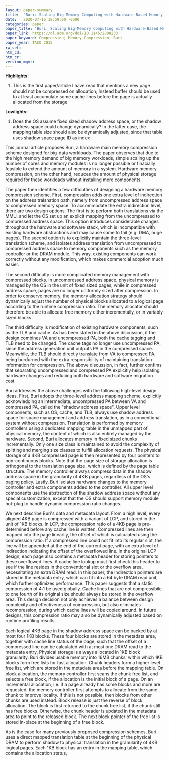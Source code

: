 ```yaml
---
layout: paper-summary
title:  "Buri: Scaling Big-Memory Computing with Hardware-Based Memory Expansion"
date:   2020-07-16 18:59:00 -0500
categories: paper
paper_title: "Buri: Scaling Big-Memory Computing with Hardware-Based Memory Expansion"
paper_link: https://dl.acm.org/doi/10.1145/2808233
paper_keyword: Compression; Memory Compression; Buri
paper_year: TACO 2015
rw_set:
htm_cd:
htm_cr:
version_mgmt:
---
```


**Highlights:**

1. This is the first paper/article I have read that mentions a new page should not be compressed on allocation; Instead
   buffer should be used to at least accumulate some cache lines before the page is actually allocated from the storage

**Lowlights:**

1. Does the OS assume fixed sized shadow address space, or the shadow address space could change dynamically?
   In the latter case, the mapping table size should also be dynamically adjusted, since that table uses shadow
   space page ID as index

This journal article proposes Buri, a hardware main memory compression scheme designed for big-data workloads. 
The paper observes that due to the high memory demand of big memory workloads, simple scaling up the number of 
cores and memory modules is no longer possible or finacially feasible to extend the amount of memory in a system.
Hardware memory compression, on the other hand, reduces the amount of physical storage required for these workloads 
without installing more components. 

The paper then identifies a few difficulties of designing a hardware memory compression scheme. First, compression adds 
one extra level of indirection on the address tralsnation path, namely from uncompressed address space to compressed 
memory space. To accommodate the extra indirection level, there are two design options. The first is to perform both 
translations via the MMU, and let the OS set up an explicit mapping from the uncompressed to compressed address space. 
This option introduces considerable changes throughout the hardware and software stack, which is incompatible with
existing hardware abstractions and may cause some to fail (e.g. DMA, huge pages). 
The second option is to explicitly maintain the three-level translation scheme, and isolates address translation from
uncompressed to compressed address space to memory components such as the memory controller or the DRAM module.
This way, existing components can work correctly without any modification, which makes commercial adoption much easier.

The second difficulty is more complicated memory management with compressed blocks. In uncompressed address space,
physical memory is managed by the OS in the unit of fixed sized pages, while in compressed address space, pages are 
no longer uniformly sized after compression. In order to conserve memory, the memory allocation strategy should dynamically
adjust the number of physical blocks allocated to a logical page according to the runtime compression ratio.
The memory allocator should therefore be able to allocate free memory either incrementally, or in variably sized blocks.

The third difficulty is modification of existing hardware components, such as the TLB and cache. As has been stated in 
the above discussion, if the design combines VA and uncompressed PA, both the cache tagging and TLB need to be changed.
The cache tags no longer use uncompressed PA, since the address generation unit outputs PA in the compressed space.
Meanwhile, the TLB should directly translate from VA to compressed PA, being burdurned with the extra responsibility of
maintaining translation information for compression.
The above discussion, in fact, further confims that separating uncompressed and compressed PA explicitly help isolating
hardware changes and reducing both hardware and software migration cost.

Buri addresses the above challenges with the following high-level design ideas. First, Buri adopts the three-level address
mapping scheme, explicitly acknowledging an intermediate, uncompressed PA between VA and compressed PA, called the 
"shadow address space". Upper level components, such as OS, cache, and TLB, always use shadow address space for space
management and address translation, as in a conventional system without compression. Translation is performed by
memory controllers using a dedicated mapping table in the unmapped part of physical memory, the content of which is also
entirely managed by the hardware.
Second, Buri allocates memory in fixed sized chunks incrementally. Only one size class is maintained to avoid the complexity
of splitting and merging size classes to fulfill allocation requests. The physical storage of a 4KB compressed page is 
then represented by four pointers to non-continuous blocks. Note that the page size of storage allocation is orthogonal 
to the translation page size, which is defined by the page table structure. The memory controller always compress data
in the shadow address space in the granularity of 4KB pages, regardless of the OS's paging policy.
Lastly, Buri isolates hardware changes to the memory controller and extra components added to the controller. All upper
level components use the abstraction of the shadow address space without any special customization, except that the OS
should support memory module hot-plug to handle dynamic compression ratio changes.

We next describe Buri's data and metadata layout. From a high level, every aligned 4KB page is compressed with a variant 
of LCP, and stored in the unit of 1KB blocks. In LCP, the compression ratio of a 4KB page is pre-determined before any
cache line is written. Compressed lines are then mapped into the page linearlly, the offset of which is calculated using
the compression ratio. If a compressed line could not fit into its regular slot, the line will be appended at the end of 
the current page, with an extra level of indirection indicating the offset of the overflowed line.
In the original LCP design, each page also contains a metadata header for storing pointers to these overflowed lines.
A cache line lookup must first check this header to see if the line resides in the conventional slot or the overflow 
area, necessitating an extra DRAM read. In this paper, the indirection pointers are stored in the metadata entry, which
can fit into a 64 byte DRAM read unit, which further optimizes performance.
This paper suggests that a static compression of 4:1 be used globally. Cache lines that are not compressibile to one 
fourth of its original size should always be stored in the overflow area. 
This design decision not only achieves a balance between design complexity and effectiveness of compression, but also 
eliminates recompression, during which cache lines will be copied around.
In future designs, this compression ratio may also be dynamically adjusted based on runtime profiling results.

Each logical 4KB page in the shadow address space can be backed by at most four 1KB blocks. These four blocks are 
stored in the metadata area, together with cache line status of the page, such that the offset of a compressed line
can be calculated with at most one DRAM read to the metadata entry. Physical storage is always allocated in 1KB block
granularity. Buri divides usable memory into 16MB chunks, within which 1KB blocks form free lists for fast allocation.
Chunk headers form a higher level free list, which are stored in the metadata area before the mapping table. On block
allocation, the memory controller first scans the chunk free list, and selects a free block, if the allocation is 
the initial block of a page. On an incremental allocation, i.e. if a page already has some blocks and more are requested,
the memory controller first attempts to allocate from the same chunk to improve locality. If this is not possible, then
blocks from other chunks are used instead. Block release is just the reverse of block allocation. The block is first returned
to the chunk free list, if the chunk still has free blocks. Otherwise, the chunk header is updated in the metadata area
to point to the released block. 
The next block pointer of the free list is stored in-place at the beginning of a free block.

As is the case for many previously proposed compression schemes, Buri
uses a direct mapped translation table at the beginning of the physical DRAM to perform shadow to physical translation
in the granularity of 4KB logical pages. Each 1KB block has an entry in the mapping table, which contains the allocation
status, 
